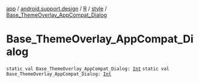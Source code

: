 [app](../../../index.md) / [android.support.design](../../index.md) / [R](../index.md) / [style](index.md) / [Base_ThemeOverlay_AppCompat_Dialog](./-base_-theme-overlay_-app-compat_-dialog.md)

# Base_ThemeOverlay_AppCompat_Dialog

`static val Base_ThemeOverlay_AppCompat_Dialog: `[`Int`](https://kotlinlang.org/api/latest/jvm/stdlib/kotlin/-int/index.html)
`static val Base_ThemeOverlay_AppCompat_Dialog: `[`Int`](https://kotlinlang.org/api/latest/jvm/stdlib/kotlin/-int/index.html)